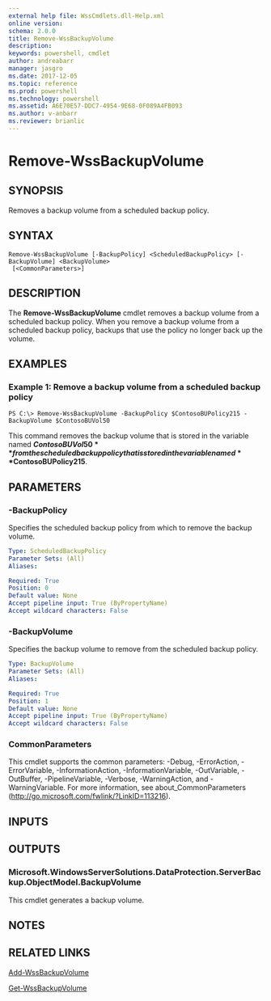 ```yaml
---
external help file: WssCmdlets.dll-Help.xml
online version: 
schema: 2.0.0
title: Remove-WssBackupVolume
description: 
keywords: powershell, cmdlet
author: andreabarr
manager: jasgro
ms.date: 2017-12-05
ms.topic: reference
ms.prod: powershell
ms.technology: powershell
ms.assetid: A6E70E57-DDC7-4954-9E68-0F089A4FB093
ms.author: v-anbarr
ms.reviewer: brianlic
---
```


# Remove-WssBackupVolume

## SYNOPSIS
Removes a backup volume from a scheduled backup policy.

## SYNTAX

```
Remove-WssBackupVolume [-BackupPolicy] <ScheduledBackupPolicy> [-BackupVolume] <BackupVolume>
 [<CommonParameters>]
```

## DESCRIPTION
The **Remove-WssBackupVolume** cmdlet removes a backup volume from a scheduled backup policy.
When you remove a backup volume from a scheduled backup policy, backups that use the policy no longer back up the volume.

## EXAMPLES

### Example 1: Remove a backup volume from a scheduled backup policy
```
PS C:\> Remove-WssBackupVolume -BackupPolicy $ContosoBUPolicy215 -BackupVolume $ContosoBUVol50
```

This command removes the backup volume that is stored in the variable named **$ContosoBUVol50** from the scheduled backup policy that is stored in the variable named **$ContosoBUPolicy215**.

## PARAMETERS

### -BackupPolicy
Specifies the scheduled backup policy from which to remove the backup volume.

```yaml
Type: ScheduledBackupPolicy
Parameter Sets: (All)
Aliases: 

Required: True
Position: 0
Default value: None
Accept pipeline input: True (ByPropertyName)
Accept wildcard characters: False
```

### -BackupVolume
Specifies the backup volume to remove from the scheduled backup policy.

```yaml
Type: BackupVolume
Parameter Sets: (All)
Aliases: 

Required: True
Position: 1
Default value: None
Accept pipeline input: True (ByPropertyName)
Accept wildcard characters: False
```

### CommonParameters
This cmdlet supports the common parameters: -Debug, -ErrorAction, -ErrorVariable, -InformationAction, -InformationVariable, -OutVariable, -OutBuffer, -PipelineVariable, -Verbose, -WarningAction, and -WarningVariable. For more information, see about_CommonParameters (http://go.microsoft.com/fwlink/?LinkID=113216).

## INPUTS

## OUTPUTS

### Microsoft.WindowsServerSolutions.DataProtection.ServerBackup.ObjectModel.BackupVolume
This cmdlet generates a backup volume.

## NOTES

## RELATED LINKS

[Add-WssBackupVolume](./Add-WssBackupVolume.md)

[Get-WssBackupVolume](./Get-WssBackupVolume.md)

